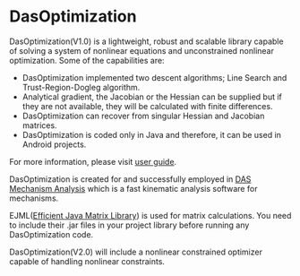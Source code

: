 # DasOptimization

DasOptimization(V1.0) is a lightweight, robust and scalable library capable of solving a system of nonlinear equations and unconstrained nonlinear optimization. Some of the capabilities are:

- DasOptimization implemented two descent algorithms; Line Search and Trust-Region-Dogleg algorithm.
- Analytical gradient, the Jacobian or the Hessian can be supplied but if they are not available, they will be calculated with finite differences. 
- DasOptimization can recover from singular Hessian and Jacobian matrices.
- DasOptimization is coded only in Java and therefore, it can be used in Android projects.

For more information, please visit [user guide](http://compliantanalysis.com/dasOptimization).

DasOptimization is created for and successfully employed in [DAS Mechanism Analysis](http://compliantanalysis.com) which is a fast kinematic analysis software for mechanisms.

EJML([Efficient Java Matrix Library](http://ejml.org/wiki/index.php?title=Main_Page)) is used for matrix calculations. You need to include their .jar files in your project library before running any DasOptimization code. 

DasOptimization(V2.0) will include a nonlinear constrained optimizer capable of handling nonlinear constraints. 
